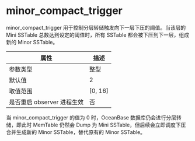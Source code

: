 minor_compact_trigger 
==========================================

minor_compact_trigger 用于控制分层转储触发向下一层下压的阈值。当该层的 Mini SSTable 总数达到设定的阈值时，所有 SSTable 都会被下压到下一层，组成新的 Minor SSTable。


|      **属性**      |  **描述**   |
|------------------|-----------|
| 参数类型             | 整型        |
| 默认值              | 2         |
| 取值范围             | \[0, 16\] |
| 是否重启 observer 进程生效 | 否         |



当 minor_compact_trigger 的值为 0 时，OceanBase 数据库仍会进行分层转储，即此时 MemTable 仍然会 Dump 为 Mini SSTable，但后续会立即调度下压合并生成新的 Minor SSTable，替代原有的 Minor SSTable。
